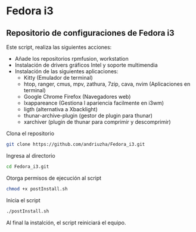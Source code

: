 # Fedora i3

## Repositorio de configuraciones de Fedora i3

Este script, realiza las siguientes acciones:

- Añade los repositorios rpmfusion, workstation 
- Instalación de drivers gráficos Intel y soporte multimendia
- Instalación de las siguientes aplicaciones:
  - Kitty (Emulador de terminal)
  - htop, ranger, cmus, mpv, zathura, 7zip, cava, nvim (Aplicaciones en terminal) 
  - Google Chrome Firefox (Navegadores web)
  - lxappareance (Gestiona l apariencia facilmente en i3wm)
  - ligth (alternativa a Xbacklight) 
  - thunar-archive-plugin (gestor de plugin para thunar)
  - xarchiver (plugin de thunar para comprimir y descomprimir)

Clona el repositorio
```sh
git clone https://github.com/andriuzha/Fedora_i3.git
```

Ingresa al directorio
```sh
cd Fedora_i3.git
```

Otorga permisos de ejecución al script 
```sh
chmod +x postInstall.sh 
```

Inicia el script
```sh
./postInstall.sh 
```
Al final la instalción, el script reiniciará el equipo. 
